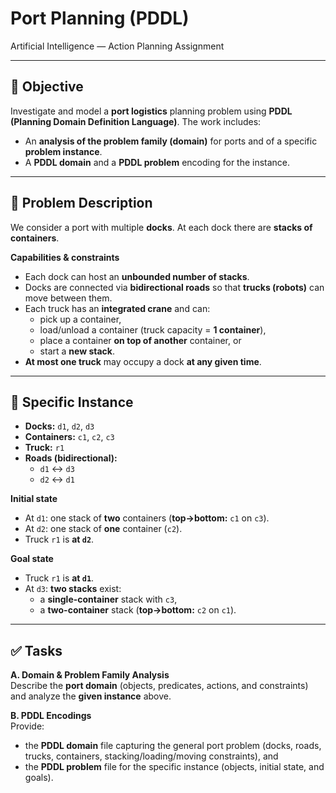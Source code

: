# Port Planning (PDDL)

Artificial Intelligence — Action Planning Assignment

---

## 🎯 Objective

Investigate and model a **port logistics** planning problem using **PDDL (Planning Domain Definition Language)**. The work includes:
- An **analysis of the problem family (domain)** for ports and of a specific **problem instance**.
- A **PDDL domain** and a **PDDL problem** encoding for the instance.

---

## 🧩 Problem Description

We consider a port with multiple **docks**. At each dock there are **stacks of containers**.

**Capabilities & constraints**
- Each dock can host an **unbounded number of stacks**.
- Docks are connected via **bidirectional roads** so that **trucks (robots)** can move between them.
- Each truck has an **integrated crane** and can:
  - pick up a container,
  - load/unload a container (truck capacity = **1 container**),
  - place a container **on top of another** container, or
  - start a **new stack**.
- **At most one truck** may occupy a dock **at any given time**.

---

## 🔎 Specific Instance

- **Docks:** `d1`, `d2`, `d3`  
- **Containers:** `c1`, `c2`, `c3`  
- **Truck:** `r1`  
- **Roads (bidirectional):**  
  - `d1` ↔ `d3`  
  - `d2` ↔ `d1`

**Initial state**
- At `d1`: one stack of **two** containers (**top→bottom:** `c1` on `c3`).  
- At `d2`: one stack of **one** container (`c2`).  
- Truck `r1` is **at `d2`**.

**Goal state**
- Truck `r1` is **at `d1`**.  
- At `d3`: **two stacks** exist:
  - a **single-container** stack with `c3`,
  - a **two-container** stack (**top→bottom:** `c2` on `c1`).

---

## ✅ Tasks

**A. Domain & Problem Family Analysis**  
Describe the **port domain** (objects, predicates, actions, and constraints) and analyze the **given instance** above.

**B. PDDL Encodings**  
Provide:
- the **PDDL domain** file capturing the general port problem (docks, roads, trucks, containers, stacking/loading/moving constraints), and  
- the **PDDL problem** file for the specific instance (objects, initial state, and goals).
